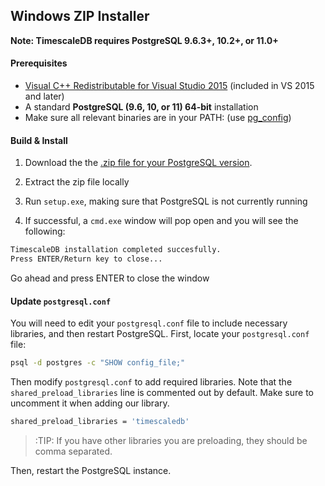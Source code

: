 ## Windows ZIP Installer [](installation-windows)

**Note: TimescaleDB requires PostgreSQL 9.6.3+,  10.2+, or 11.0+**

#### Prerequisites

- [Visual C++ Redistributable for Visual Studio 2015][c_plus] (included in VS 2015 and later)
- A standard **PostgreSQL (9.6, 10, or 11) 64-bit** installation
- Make sure all relevant binaries are in your PATH: (use [pg_config][])

#### Build & Install

1. Download the the [.zip file for your PostgreSQL version][windows-dl].

1. Extract the zip file locally

1. Run `setup.exe`, making sure that PostgreSQL is not currently running

1. If successful, a `cmd.exe` window will pop open and you will see the following:
```bash
TimescaleDB installation completed succesfully.
Press ENTER/Return key to close...
```
Go ahead and press ENTER to close the window


#### Update `postgresql.conf`

You will need to edit your `postgresql.conf` file to include necessary
libraries, and then restart PostgreSQL. First, locate your `postgresql.conf`
file:

```bash
psql -d postgres -c "SHOW config_file;"
```

Then modify `postgresql.conf` to add required libraries.  Note that
the `shared_preload_libraries` line is commented out by default.
Make sure to uncomment it when adding our library.

```bash
shared_preload_libraries = 'timescaledb'
```
>:TIP: If you have other libraries you are preloading, they should be comma separated.

Then, restart the PostgreSQL instance.

[c_plus]: https://www.microsoft.com/en-us/download/details.aspx?id=48145
[pg_config]: https://www.postgresql.org/docs/10/static/app-pgconfig.html
[windows-dl]:  https://timescalereleases.blob.core.windows.net/windows/timescaledb-postgresql-:pg_version:_x.y.z-windows-amd64.zip
